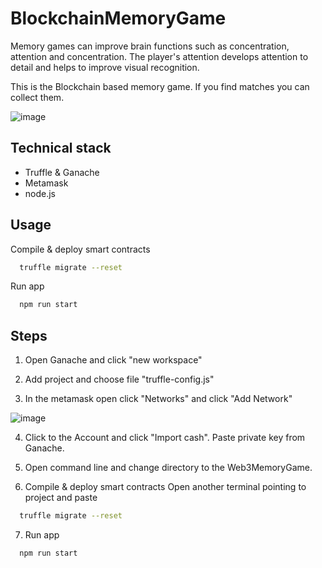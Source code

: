 ﻿# BlockchainMemoryGame
 
Memory games can improve brain functions such as concentration, attention and concentration. The player's attention develops attention to detail and helps to improve visual recognition.

This is the Blockchain based memory game. If you find matches you can collect them.

![image](https://user-images.githubusercontent.com/82282639/202163470-17d3613b-b735-4be1-9563-b3f4e9e89f29.png)





## Technical stack

- Truffle & Ganache
- Metamask
- node.js
## Usage

Compile & deploy smart contracts 
```bash
  truffle migrate --reset
```
Run app
```bash
  npm run start
```


## Steps

1. Open Ganache and click "new workspace"

2. Add project and choose file "truffle-config.js"

3. In the metamask open click "Networks" and click "Add Network"

 ![image](https://user-images.githubusercontent.com/82282639/202163103-615dbbc8-7222-4bb4-8244-62903151c189.png)

4. Click to the Account and click "Import cash". Paste private key from Ganache.

5. Open command line and change directory to the Web3MemoryGame.

6.  Compile & deploy smart contracts 
Open another terminal pointing to project and paste
```bash
  truffle migrate --reset
```

7. Run app
```bash
  npm run start
```

